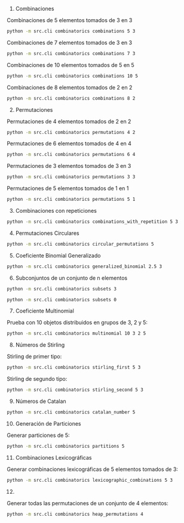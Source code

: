 
1. Combinaciones

Combinaciones de 5 elementos tomados de 3 en 3
```bash
python -m src.cli combinatorics combinations 5 3
```

Combinaciones de 7 elementos tomados de 3 en 3
```bash
python -m src.cli combinatorics combinations 7 3
```

Combinaciones de 10 elementos tomados de 5 en 5
```bash
python -m src.cli combinatorics combinations 10 5
```

Combinaciones de 8 elementos tomados de 2 en 2
```bash
python -m src.cli combinatorics combinations 8 2
```

2. Permutaciones

Permutaciones de 4 elementos tomados de 2 en 2
```bash
python -m src.cli combinatorics permutations 4 2
```

Permutaciones de 6 elementos tomados de 4 en 4
```bash
python -m src.cli combinatorics permutations 6 4
```
Permutaciones de 3 elementos tomados de 3 en 3
```bash
python -m src.cli combinatorics permutations 3 3
```

Permutaciones de 5 elementos tomados de 1 en 1
```bash
python -m src.cli combinatorics permutations 5 1
```

3. Combinaciones con repeticiones

```bash
python -m src.cli combinatorics combinations_with_repetition 5 3
```

4. Permutaciones Circulares

```bash
python -m src.cli combinatorics circular_permutations 5
```

5. Coeficiente Binomial Generalizado

```bash
python -m src.cli combinatorics generalized_binomial 2.5 3
```

6. Subconjuntos de un conjunto de n elementos

```bash
python -m src.cli combinatorics subsets 3
```

```bash
python -m src.cli combinatorics subsets 0
```

7. Coeficiente Multinomial

Prueba con 10 objetos distribuidos en grupos de 3, 2 y 5:

```bash
python -m src.cli combinatorics multinomial 10 3 2 5
```

8. Números de Stirling

Stirling de primer tipo:
```bash
python -m src.cli combinatorics stirling_first 5 3
```

Stirling de segundo tipo:
```bash
python -m src.cli combinatorics stirling_second 5 3
```

9. Números de Catalan

```bash
python -m src.cli combinatorics catalan_number 5
```

10. Generación de Particiones

Generar particiones de 5:
```bash
python -m src.cli combinatorics partitions 5
```

11. Combinaciones Lexicográficas

Generar combinaciones lexicográficas de 5 elementos tomados de 3:
```bash
python -m src.cli combinatorics lexicographic_combinations 5 3
```

12. 

Generar todas las permutaciones de un conjunto de 4 elementos:
```bash
python -m src.cli combinatorics heap_permutations 4
```